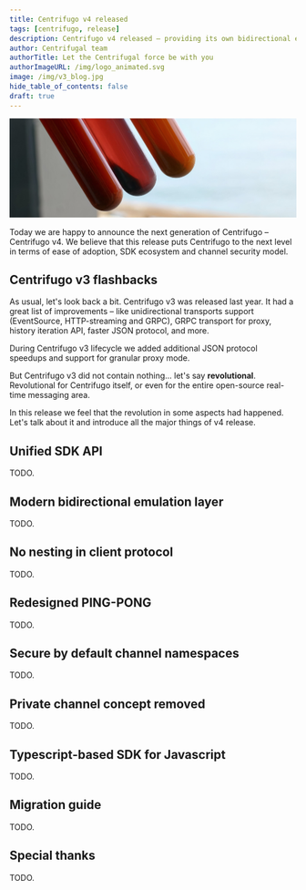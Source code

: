 ```yaml
---
title: Centrifugo v4 released
tags: [centrifugo, release]
description: Centrifugo v4 released – providing its own bidirectional emulation layer, improved channel security, and redesigned client SDK behavior.
author: Centrifugal team
authorTitle: Let the Centrifugal force be with you
authorImageURL: /img/logo_animated.svg
image: /img/v3_blog.jpg
hide_table_of_contents: false
draft: true
---
```


![Centrifuge](/img/v3_blog.jpg)

Today we are happy to announce the next generation of Centrifugo – Centrifugo v4. We believe that this release puts Centrifugo to the next level in terms of ease of adoption, SDK ecosystem and channel security model.

<!--truncate-->

## Centrifugo v3 flashbacks

As usual, let's look back a bit. Centrifugo v3 was released last year. It had a great list of improvements – like unidirectional transports support (EventSource, HTTP-streaming and GRPC), GRPC transport for proxy, history iteration API, faster JSON protocol, and more.

During Centrifugo v3 lifecycle we added additional JSON protocol speedups and support for granular proxy mode.

But Centrifugo v3 did not contain nothing... let's say **revolutional**. Revolutional for Centrifugo itself, or even for the entire open-source real-time messaging area.

In this release we feel that the revolution in some aspects had happened. Let's talk about it and introduce all the major things of v4 release.

## Unified SDK API

TODO.

## Modern bidirectional emulation layer

TODO.

## No nesting in client protocol

TODO.

## Redesigned PING-PONG

TODO.

## Secure by default channel namespaces

TODO.

## Private channel concept removed

TODO.

## Typescript-based SDK for Javascript

TODO.

## Migration guide

TODO.

## Special thanks

TODO.
